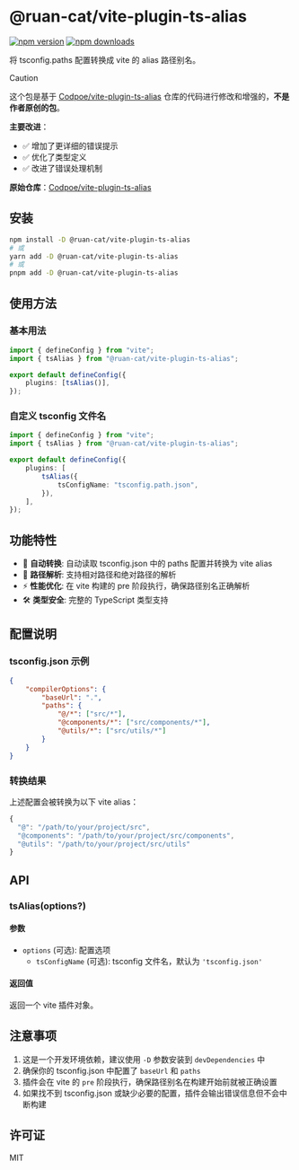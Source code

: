 # @ruan-cat/vite-plugin-ts-alias

<!-- automd:badges color="yellow" name="@ruan-cat/vite-plugin-ts-alias" -->

[![npm version](https://img.shields.io/npm/v/@ruan-cat/vite-plugin-ts-alias?color=yellow)](https://npmjs.com/package/@ruan-cat/vite-plugin-ts-alias)
[![npm downloads](https://img.shields.io/npm/dm/@ruan-cat/vite-plugin-ts-alias?color=yellow)](https://npm.chart.dev/@ruan-cat/vite-plugin-ts-alias)

<!-- /automd -->

将 tsconfig.paths 配置转换成 vite 的 alias 路径别名。

> [!CAUTION]
> 这个包是基于 [Codpoe/vite-plugin-ts-alias](https://github.com/Codpoe/vite-plugin-ts-alias) 仓库的代码进行修改和增强的，**不是作者原创的包**。
>
> **主要改进**：
>
> - ✅ 增加了更详细的错误提示
> - ✅ 优化了类型定义
> - ✅ 改进了错误处理机制
>
> **原始仓库**：[Codpoe/vite-plugin-ts-alias](https://github.com/Codpoe/vite-plugin-ts-alias)

## 安装

```bash
npm install -D @ruan-cat/vite-plugin-ts-alias
# 或
yarn add -D @ruan-cat/vite-plugin-ts-alias
# 或
pnpm add -D @ruan-cat/vite-plugin-ts-alias
```

## 使用方法

### 基本用法

```typescript
import { defineConfig } from "vite";
import { tsAlias } from "@ruan-cat/vite-plugin-ts-alias";

export default defineConfig({
	plugins: [tsAlias()],
});
```

### 自定义 tsconfig 文件名

```typescript
import { defineConfig } from "vite";
import { tsAlias } from "@ruan-cat/vite-plugin-ts-alias";

export default defineConfig({
	plugins: [
		tsAlias({
			tsConfigName: "tsconfig.path.json",
		}),
	],
});
```

## 功能特性

- 🔄 **自动转换**: 自动读取 tsconfig.json 中的 paths 配置并转换为 vite alias
- 📁 **路径解析**: 支持相对路径和绝对路径的解析
- ⚡ **性能优化**: 在 vite 构建的 pre 阶段执行，确保路径别名正确解析
- 🛠️ **类型安全**: 完整的 TypeScript 类型支持

## 配置说明

### tsconfig.json 示例

```json
{
	"compilerOptions": {
		"baseUrl": ".",
		"paths": {
			"@/*": ["src/*"],
			"@components/*": ["src/components/*"],
			"@utils/*": ["src/utils/*"]
		}
	}
}
```

### 转换结果

上述配置会被转换为以下 vite alias：

```typescript
{
  "@": "/path/to/your/project/src",
  "@components": "/path/to/your/project/src/components",
  "@utils": "/path/to/your/project/src/utils"
}
```

## API

### tsAlias(options?)

#### 参数

- `options` (可选): 配置选项
  - `tsConfigName` (可选): tsconfig 文件名，默认为 `'tsconfig.json'`

#### 返回值

返回一个 vite 插件对象。

## 注意事项

1. 这是一个开发环境依赖，建议使用 `-D` 参数安装到 `devDependencies` 中
2. 确保你的 tsconfig.json 中配置了 `baseUrl` 和 `paths`
3. 插件会在 vite 的 `pre` 阶段执行，确保路径别名在构建开始前就被正确设置
4. 如果找不到 tsconfig.json 或缺少必要的配置，插件会输出错误信息但不会中断构建

## 许可证

MIT
